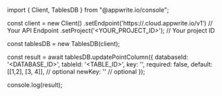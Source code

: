import { Client, TablesDB } from "@appwrite.io/console";

const client = new Client()
    .setEndpoint('https://<REGION>.cloud.appwrite.io/v1') // Your API Endpoint
    .setProject('<YOUR_PROJECT_ID>'); // Your project ID

const tablesDB = new TablesDB(client);

const result = await tablesDB.updatePointColumn({
    databaseId: '<DATABASE_ID>',
    tableId: '<TABLE_ID>',
    key: '',
    required: false,
    default: [[1,2], [3, 4]], // optional
    newKey: '' // optional
});

console.log(result);
